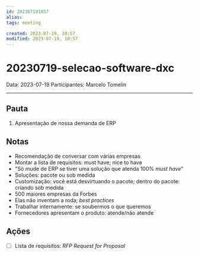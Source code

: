 ```yaml
---
id: 202307191057
alias: 
tags: meeting

created: 2023-07-19, 10:57
modified: 2023-07-19, 10:57
---
```

# 20230719-selecao-software-dxc

Data: 2023-07-19
Participantes: Marcelo Tomelin

---

## Pauta

1. Apresentação de nossa demanda de ERP

## Notas

- Recomendação de conversar com várias empresas
- Montar a lista de requisitos: must have; nice to have
- "Só mude de ERP se tiver uma solução que atenda 100% _must have_"
- Soluções: pacote ou sob medida
- Customização: você está desvirtuando o pacote; dentro do pacote: criando sob medida
- 500 maiores empresas da Forbes
- Elas não inventam a roda; _best practices_
- Trabalhar internamente: se soubermos o que queremos
- Fornecedores apresentam o produto: atende/não atende

## Ações

- [ ] Lista de requisitos: _RFP Request for Proposal_